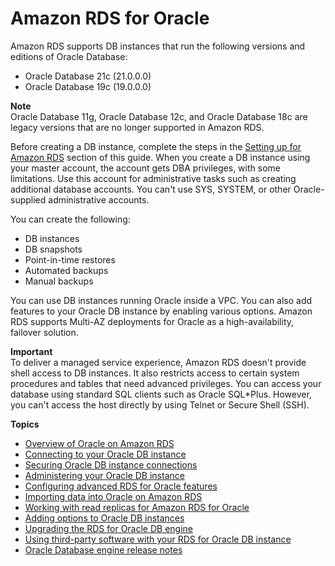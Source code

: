 # Amazon RDS for Oracle<a name="CHAP_Oracle"></a>

Amazon RDS supports DB instances that run the following versions and editions of Oracle Database:
+ Oracle Database 21c \(21\.0\.0\.0\)
+ Oracle Database 19c \(19\.0\.0\.0\)

**Note**  
Oracle Database 11g, Oracle Database 12c, and Oracle Database 18c are legacy versions that are no longer supported in Amazon RDS\.

Before creating a DB instance, complete the steps in the [Setting up for Amazon RDS](CHAP_SettingUp.md) section of this guide\. When you create a DB instance using your master account, the account gets DBA privileges, with some limitations\. Use this account for administrative tasks such as creating additional database accounts\. You can't use SYS, SYSTEM, or other Oracle\-supplied administrative accounts\.

You can create the following:
+ DB instances
+ DB snapshots
+ Point\-in\-time restores
+ Automated backups
+ Manual backups

You can use DB instances running Oracle inside a VPC\. You can also add features to your Oracle DB instance by enabling various options\. Amazon RDS supports Multi\-AZ deployments for Oracle as a high\-availability, failover solution\.

**Important**  
To deliver a managed service experience, Amazon RDS doesn't provide shell access to DB instances\. It also restricts access to certain system procedures and tables that need advanced privileges\. You can access your database using standard SQL clients such as Oracle SQL\*Plus\. However, you can't access the host directly by using Telnet or Secure Shell \(SSH\)\.

**Topics**
+ [Overview of Oracle on Amazon RDS](Oracle.Concepts.overview.md)
+ [Connecting to your Oracle DB instance](USER_ConnectToOracleInstance.md)
+ [Securing Oracle DB instance connections](Oracle.Concepts.RestrictedDBAPrivileges.md)
+ [Administering your Oracle DB instance](Appendix.Oracle.CommonDBATasks.md)
+ [Configuring advanced RDS for Oracle features](CHAP_Oracle.advanced-features.md)
+ [Importing data into Oracle on Amazon RDS](Oracle.Procedural.Importing.md)
+ [Working with read replicas for Amazon RDS for Oracle](oracle-read-replicas.md)
+ [Adding options to Oracle DB instances](Appendix.Oracle.Options.md)
+ [Upgrading the RDS for Oracle DB engine](USER_UpgradeDBInstance.Oracle.md)
+ [Using third\-party software with your RDS for Oracle DB instance](Oracle.Resources.md)
+ [Oracle Database engine release notes](USER_Oracle_Releases.md)